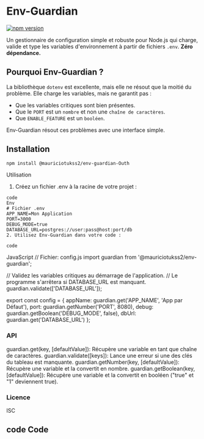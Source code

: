
# Env-Guardian

[![npm version](https://badge.fury.io/js/%40mauriciotukss2%2Fenv-guardian.svg)](https://www.npmjs.com/package/@mauriciotukss2/env-guardian)

Un gestionnaire de configuration simple et robuste pour Node.js qui charge, valide et type les variables d'environnement à partir de fichiers `.env`. **Zéro dépendance.**

## Pourquoi Env-Guardian ?
La bibliothèque `dotenv` est excellente, mais elle ne résout que la moitié du problème. Elle charge les variables, mais ne garantit pas :
*   Que les variables critiques sont bien présentes.
*   Que le `PORT` est un `nombre` et non une `chaîne de caractères`.
*   Que `ENABLE_FEATURE` est un `booléen`.

Env-Guardian résout ces problèmes avec une interface simple.

## Installation
```bash
npm install @mauriciotukss2/env-guardian-Outh
```
Utilisation
1. Créez un fichier .env à la racine de votre projet :
```
code
Env
# Fichier .env
APP_NAME=Mon Application
PORT=3000
DEBUG_MODE=true
DATABASE_URL=postgres://user:pass@host:port/db
2. Utilisez Env-Guardian dans votre code :

code
```
JavaScript
// Fichier: config.js
import guardian from '@mauriciotukss2/env-guardian';

// Validez les variables critiques au démarrage de l'application.
// Le programme s'arrêtera si DATABASE_URL est manquant.
guardian.validate(['DATABASE_URL']);

export const config = {
  appName: guardian.get('APP_NAME', 'App par Défaut'),
  port: guardian.getNumber('PORT', 8080),
  debug: guardian.getBoolean('DEBUG_MODE', false),
  dbUrl: guardian.get('DATABASE_URL')
};
### API

guardian.get(key, [defaultValue]): Récupère une variable en tant que chaîne de caractères.
guardian.validate([keys]): Lance une erreur si une des clés du tableau est manquante.
guardian.getNumber(key, [defaultValue]): Récupère une variable et la convertit en nombre.
guardian.getBoolean(key, [defaultValue]): Récupère une variable et la convertit en booléen ("true" et "1" deviennent true).
### Licence
ISC

code
Code
---
